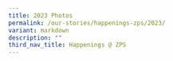 ```yaml
---
title: 2023 Photos
permalink: /our-stories/happenings-zps/2023/
variant: markdown
description: ""
third_nav_title: Happenings @ ZPS
---
```

